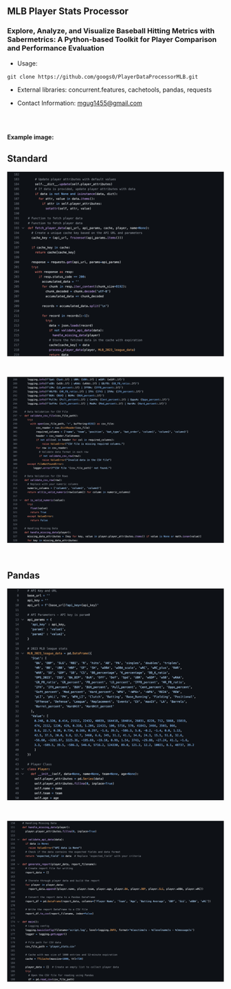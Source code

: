 ## MLB Player Stats Processor

### Explore, Analyze, and Visualize Baseball Hitting Metrics with Sabermetrics: A Python-based Toolkit for Player Comparison and Performance Evaluation

- Usage:

```
git clone https://github.com/googs0/PlayerDataProcessorMLB.git
```
    
- External libraries: concurrent.features, cachetools, pandas, requests
    
- Contact Information: [mgug1455@gmail.com](mailto:mgug1455@gmail.com)
<br>
<br>

**Example image:**
## **Standard**
![MLB_Player_Stats_Processor_Standard 1](/assets/Saber_Standard1.png)

<br>

![MLB_Player_Stats_Processor_Standard 2](/assets/Saber_Standard2.png)

<br>

## **Pandas**
![MLB_Player_Stats_Processor_Pandas 1](/assets/Saber_Pandas1.png)

<br>

![MLB_Player_Stats_Processor_Pandas 2](/assets/Saber_Pandas2.png)
